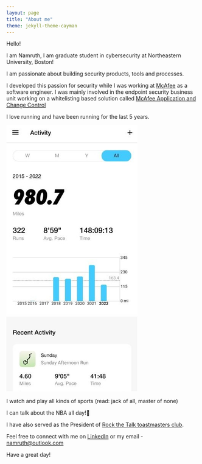 ```yaml
---
layout: page
title: "About me"
theme: jekyll-theme-cayman
---
```


Hello!

I am Namruth, I am graduate student in cybersecurity at Northeastern University, Boston!

I am passionate about building security products, tools and processes. 

I developed this passion for security while I was working at [McAfee](https://www.mcafee.com/) as a software engineer. 
I was mainly involved in the endpoint security business unit working on a whitelisting based solution called [McAfee Application and Change Control](https://www.mcafee.com/enterprise/en-us/products/application-change-control.html)  

I love running and have been running for the last 5 years. 

![Running progress](/images/Running1.jpg) 

I watch and play all kinds of sports (read: jack of all, master of none)

I can talk about the NBA all day!🏀

I have also served as the President of [Rock the Talk toastmasters club](https://www.toastmasters.org/Find-a-Club/05843268-rock-the-talk). 

Feel free to connect with me on [LinkedIn](https://www.linkedin.com/in/namruth-reddy/) or my email - namruth@outlook.com

Have a great day!
